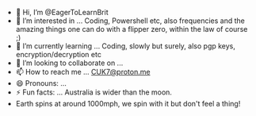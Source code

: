 - 👋 Hi, I’m @EagerToLearnBrit
- 👀 I’m interested in ... Coding, Powershell etc, also frequencies and the amazing things one can do with a flipper zero, within the law of course ;)
- 🌱 I’m currently learning ... Coding, slowly but surely, also pgp keys, encryption/decryption etc 
- 💞️ I’m looking to collaborate on ...
- 📫 How to reach me ... CUK7@proton.me
- 😄 Pronouns: ...
- ⚡ Fun facts: ... Australia is wider than the moon.
- Earth spins at around 1000mph, we spin with it but don't feel a thing!

<!---
EagerToLearnBrit/EagerToLearnBrit is a ✨ special ✨ repository because its `README.md` (this file) appears on your GitHub profile.
You can click the Preview link to take a look at your changes.
--->
